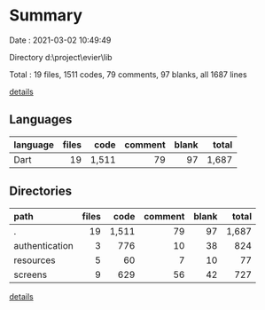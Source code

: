 # Summary

Date : 2021-03-02 10:49:49

Directory d:\project\evier\lib

Total : 19 files,  1511 codes, 79 comments, 97 blanks, all 1687 lines

[details](details.md)

## Languages
| language | files | code | comment | blank | total |
| :--- | ---: | ---: | ---: | ---: | ---: |
| Dart | 19 | 1,511 | 79 | 97 | 1,687 |

## Directories
| path | files | code | comment | blank | total |
| :--- | ---: | ---: | ---: | ---: | ---: |
| . | 19 | 1,511 | 79 | 97 | 1,687 |
| authentication | 3 | 776 | 10 | 38 | 824 |
| resources | 5 | 60 | 7 | 10 | 77 |
| screens | 9 | 629 | 56 | 42 | 727 |

[details](details.md)